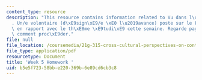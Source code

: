 ```yaml
---
content_type: resource
description: "This resource contains information related to Vu dans l\u2019actualit\xE9\
  . Un/e volontaire (d\xE9sign\xE9/e \xE0 l\u2019avance) poste sur le Forum un document\
  \ en rapport avec le th\xE8me \xE9tudi\xE9 cette semaine. Regarde page 6* pour voir\
  \ comment proc\xE9der."
file: null
file_location: /coursemedia/21g-315-cross-cultural-perspectives-on-contemporary-french-society-fall-2011/b5e5f72358bbe220369b6e89cd6cb3c8_MIT21G_315F11_hmkwk5.pdf
file_type: application/pdf
resourcetype: Document
title: 'Week 5 Homework '
uid: b5e5f723-58bb-e220-369b-6e89cd6cb3c8
---
```

